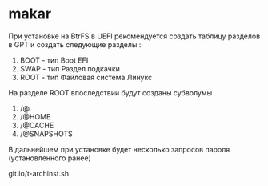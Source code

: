 # makar

При установке на BtrFS в UEFI рекомендуется создать таблицу разделов в GPT и создать следующие разделы :

1. BOOT - тип Boot EFI
2. SWAP - тип Раздел подкачки
3. ROOT - тип Файловая система Линукс

На разделе ROOT впоследствии будут созданы субволумы

1. /@             
2. /@HOME   
3. /@CACHE                
4. /@SNAPSHOTS                   

В дальнейшем при установке будет несколько запросов пароля (установленного ранее)

git.io/t-archinst.sh

